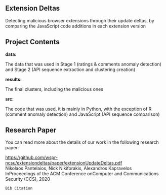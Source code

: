 <h2>Extension Deltas</h2>

Detecting malicious browser extensions through their update deltas, by comparing the JavaScript code additions in each extension version

<h2>Project Contents</h2>

**data:**

The data that was used in Stage 1 (ratings & comments anomaly detection) and Stage 2 (API sequence extraction and clustering creation)

**results:**

The final clusters, including the malicious ones

**src:**

The code that was used, it is mainly in Python, with the exception of R (comment anomaly detection) and JavaScript (API sequence comparison)

<h2>Research Paper</h2>

You can read more about the details of our work in the following research paper:

https://github.com/wspr-ncsu/extensiondeltas/paper/extensionUpdateDeltas.pdf<br/>
Nikolaos Pantelaios, Nick Nikiforakis, Alexandros Kapravelos<br/>
InProceedings of the ACM Conference onComputer and Communications Security (CCS), 2020

```
Bib Citation
```